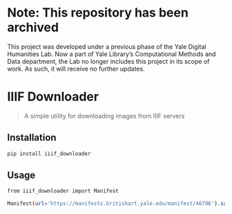 # Note: This repository has been archived
This project was developed under a previous phase of the Yale Digital Humanities Lab. Now a part of Yale Library’s Computational Methods and Data department, the Lab no longer includes this project in its scope of work. As such, it will receive no further updates.


# IIIF Downloader

> A simple utility for downloading images from IIIF servers

## Installation

```bash
pip install iiif_downloader
```

## Usage

```bash
from iiif_downloader import Manifest

Manifest(url='https://manifests.britishart.yale.edu/manifest/46796').save_images()
```
